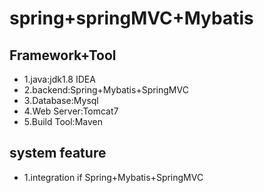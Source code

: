 # spring+springMVC+Mybatis

## Framework+Tool
* 1.java:jdk1.8 IDEA
* 2.backend:Spring+Mybatis+SpringMVC
* 3.Database:Mysql
* 4.Web Server:Tomcat7
* 5.Build Tool:Maven

## system feature
* 1.integration if Spring+Mybatis+SpringMVC







